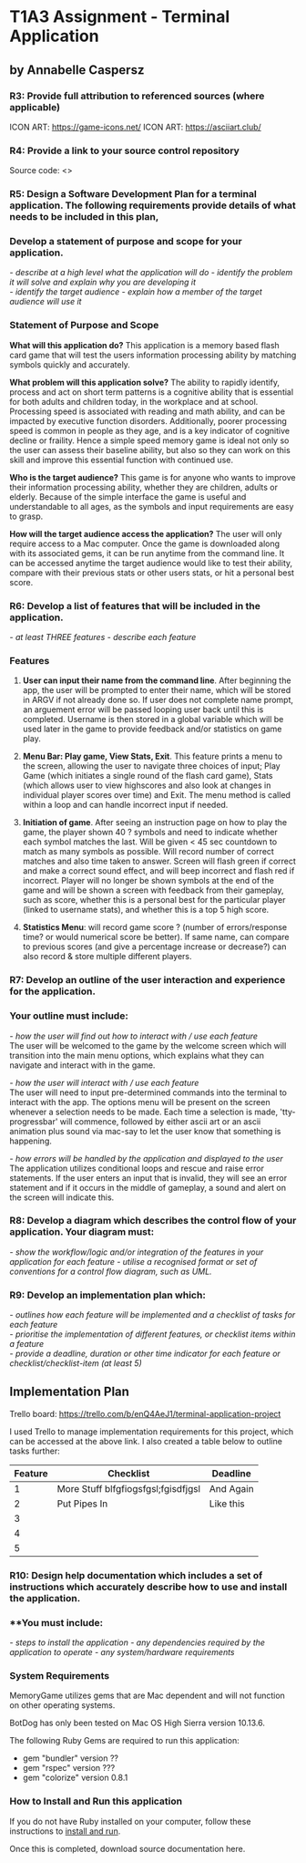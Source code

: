 # T1A3 Assignment - Terminal Application 
## by Annabelle Caspersz

### R3: **Provide full attribution to referenced sources (where applicable)**

ICON ART: <https://game-icons.net/>
ICON ART: <https://asciiart.club/>


### R4: **Provide a link to your source control repository**

Source code: <>

### R5: **Design a Software Development Plan for a terminal application. The following requirements provide details of what needs to be included in this plan,**
### **Develop a statement of purpose and scope for your application.**
*- describe at a high level what the application will do*
*- identify the problem it will solve and explain why you are developing it*  
*- identify the target audience* 
*- explain how a member of the target audience will use it*

### **Statement of Purpose and Scope**
  **What will this application do?**
This application is a memory based flash card game that will test the users information processing ability by matching symbols quickly and accurately.  

**What problem will this application solve?**
The ability to rapidly identify, process and act on short term patterns is a cognitive ability that is essential for both adults and children today, in the workplace and at school. Processing speed is associated with reading and math ability, and can be impacted by executive function disorders. Additionally, poorer processing speed is common in people as they age, and is a key indicator of cognitive decline or fraility. Hence a simple speed memory game is ideal not only so the user can assess their baseline ability, but also so they can work on this skill and improve this essential function with continued use. 

 **Who is the target audience?**
This game is for anyone who wants to improve their information processing ability, whether they are children, adults or elderly. Because of the simple interface the game is useful and understandable to all ages, as the symbols and input requirements are easy to grasp.

**How will the target audience access the application?**
The user will only require access to a Mac computer. Once the game is downloaded along with its associated gems, it can be run anytime from the command line. It can be accessed anytime the target audience would like to test their ability, compare with their previous stats or other users stats, or hit a personal best score.

### R6: **Develop a list of features that will be included in the application.**
*- at least THREE features*
*- describe each feature*

### **Features**

1. **User can input their name from the command line**. After beginning the app, the user will be prompted to enter their name, which will be stored in ARGV if not already done so. If user does not complete name prompt, an arguement error will be passed looping user back until this is completed. Username is then stored in a global variable which will be used later in the game to provide feedback and/or statistics on game play. 

2. **Menu Bar: Play game, View Stats, Exit**. This feature prints a menu to the screen, allowing the user to navigate three choices of input; Play Game (which initiates a single round of the flash card game), Stats (which allows user to view highscores and also look at changes in individual player scores over time) and Exit. The menu method is called within a loop and can handle incorrect input if needed.

3. **Initiation of game**. After seeing an instruction page on how to play the game, the player shown 40 ? symbols and need to indicate whether each symbol matches the last. Will be given < 45 sec countdown to match as many symbols as possible. Will record number of correct matches and also time taken to answer. Screen will flash green if correct and make a correct sound effect, and will beep incorrect and flash red if incorrect. Player will no longer be shown symbols at the end of the game and will be shown a screen with feedback from their gameplay, such as score, whether this is a personal best for the particular player (linked to username stats), and whether this is a top 5 high score. 

4. **Statistics Menu**: will record game score ? (number of errors/response time? or would numerical score be better). If same name, can compare to previous scores (and give a percentage increase or decrease?) can also record & store multiple different players.


### R7: **Develop an outline of the user interaction and experience for the application.**
### **Your outline must include:**
*- how the user will find out how to interact with / use each feature*  
The user will be welcomed to the game by the welcome screen which will transition into the main menu options, which explains what they can navigate and interact with in the game.

*- how the user will interact with / use each feature*  
The user will need to input pre-determined commands into the terminal to interact with the app. The options menu will be present on the screen whenever a selection needs to be made. Each time a selection is made, 'tty-progressbar' will commence, followed by either ascii art or an ascii animation plus sound via mac-say to let the user know that something is happening.

*- how errors will be handled by the application and displayed to the user*
The application utilizes conditional loops and rescue and raise error statements. If the user enters an input that is invalid, they will see an error statement and if it occurs in the middle of gameplay, a sound and alert on the screen will indicate this.


### R8: **Develop a diagram which describes the control flow of your application. Your diagram must:**
*- show the workflow/logic and/or integration of the features in your application for each feature*
*- utilise a recognised format or set of conventions for a control flow diagram, such as UML.*

### R9: **Develop an implementation plan which:**
*- outlines how each feature will be implemented and a checklist of tasks for each feature*  
*- prioritise the implementation of different features, or checklist items within a feature*  
*- provide a deadline, duration or other time indicator for each feature or checklist/checklist-item (at least 5)*  

## Implementation Plan

Trello board: <https://trello.com/b/enQ4AeJ1/terminal-application-project>

I used Trello to manage implementation requirements for this project, which can be accessed at the above link. I also created a table below to outline tasks further: 

| Feature       | Checklist   | Deadline   |
| -- | --------- | ---|
|  1 | More Stuff blfgfiogsfgsl;fgisdfjgsl | And Again|
| 2   | Put Pipes In | Like this|   
| 3  |               |          |
|4      |           |           |
|5  |               |           |

### R10: **Design help documentation which includes a set of instructions which accurately describe how to use and install the application.**

### **You must include:
*- steps to install the application*
*- any dependencies required by the application to operate*
*- any system/hardware requirements*

### System Requirements
MemoryGame utilizes gems that are Mac dependent and will not function on other operating systems.

BotDog has only been tested on Mac OS High Sierra version 10.13.6.

The following Ruby Gems are required to run this application: 

- gem "bundler" version ??
- gem "rspec" version ???
- gem "colorize" version 0.8.1


### How to Install and Run this application

If you do not have Ruby installed on your computer, follow these instructions to [install and run](https://www.ruby-lang.org/en/documentation/installation/).

Once this is completed, download source documentation here. 

